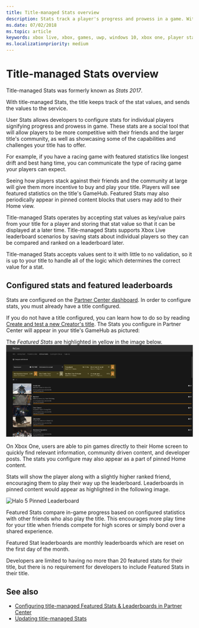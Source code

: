 ```yaml
---
title: Title-managed Stats overview
description: Stats track a player's progress and prowess in a game. With title-managed Stats, the game code maintains the stats, and sends the stat values to the server for display upon request.
ms.date: 07/02/2018
ms.topic: article
keywords: xbox live, xbox, games, uwp, windows 10, xbox one, player stats, leaderboards, title-managed stats
ms.localizationpriority: medium
---
```


# Title-managed Stats overview

Title-managed Stats was formerly known as _Stats 2017_.

With title-managed Stats, the title keeps track of the stat values, and sends the values to the service.

User Stats allows developers to configure stats for individual players signifying progress and prowess in game.
These stats are a social tool that will allow players to be more competitive with their friends and the larger title's community, as well as showcasing some of the capabilities and challenges your title has to offer.

For example, if you have a racing game with featured statistics like longest drift and best hang time, you can communicate the type of racing game your players can expect.

Seeing how players stack against their friends and the community at large will give them more incentive to buy and play your title.
Players will see featured statistics on the title's GameHub.
Featured Stats may also periodically appear in pinned content blocks that users may add to their Home view.

Title-managed Stats operates by accepting stat values as key/value pairs from your title for a player and storing that stat value so that it can be displayed at a later time.
Title-managed Stats supports Xbox Live leaderboard scenarios by saving stats about individual players so they can be compared and ranked on a leaderboard later.

Title-managed Stats accepts values sent to it with little to no validation, so it is up to your title to handle all of the logic which determines the correct value for a stat.


## Configured stats and featured leaderboards

Stats are configured on the [Partner Center dashboard](https://partner.microsoft.com/dashboard/windows/overview).
In order to configure stats, you must already have a title configured.

If you do not have a title configured, you can learn how to do so by reading [Create and test a new Creator's title](../../../../get-started/setup-partner-center/legacy/create-and-test-a-new-creators-title.md).
The Stats you configure in Partner Center will appear in your title's GameHub as pictured:

The *Featured Stats* are highlighted in yellow in the image below.
![Official Club Page Social Leaderboard](live-stats-tm-overview-images/gamehub_featuredstats.png)

On Xbox One, users are able to pin games directly to their Home screen to quickly find relevant information, community driven content, and developer posts.
The stats you configure may also appear as a part of pinned Home content.

Stats will show the player along with a slightly higher ranked friend, encouraging them to play their way up the leaderboard.
Leaderboards in pinned content would appear as highlighted in the following image.

![Halo 5 Pinned Leaderboard](live-stats-tm-overview-images/Halo_5_Pinned_Leaderboard.png)

Featured Stats compare in-game progress based on configured statistics with other friends who also play the title.
This encourages more play time for your title when friends compete for high scores or simply bond over a shared experience.

Featured Stat leaderboards are monthly leaderboards which are reset on the first day of the month.

Developers are limited to having no more than 20 featured stats for their title, but there is no requirement for developers to include Featured Stats in their title.


## See also

* [Configuring title-managed Featured Stats & Leaderboards in Partner Center](config/live-tm-leaderboards-portal.md)
* [Updating title-managed Stats](how-to/live-stats-tm-updating.md)
